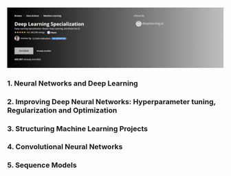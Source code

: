 <a href="https://www.coursera.org/specializations/deep-learning"><img src="/Deep_Learning_Screen.png" title="Coursera - Deep Learning Specialization"></a>

### 1. Neural Networks and Deep Learning
### 2. Improving Deep Neural Networks: Hyperparameter tuning, Regularization and Optimization
### 3. Structuring Machine Learning Projects
### 4. Convolutional Neural Networks
### 5. Sequence Models
